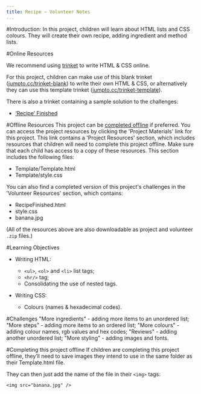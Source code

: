 ```yaml
---
title: Recipe — Volunteer Notes
...
```


#Introduction:
In this project, children will learn about HTML lists and CSS colours. They will create their own recipe, adding ingredient and method lists.

#Online Resources

We recommend using [trinket](https://trinket.io/) to write HTML & CSS online.

For this project, children can make use of this blank trinket ([jumpto.cc/trinket-blank](http:/jumpto.cc/trinket-blank)) to write their own HTML & CSS, or alternatively they can use this template trinket ([jumpto.cc/trinket-template](http://jumpto.cc/trinket-template)).

There is also a trinket containing a sample solution to the challenges:

+ [‘Recipe’ Finished](https://trinket.io/html/c0fd9b40cd)


#Offline Resources
This project can be [completed offline](https://www.codeclubprojects.org/en-GB/resources/webdev-working-offline/) if preferred. You can access the project resources by clicking the 'Project Materials' link for this project. This link contains a 'Project Resources' section, which includes resources that children will need to complete this project offline. Make sure that each child has access to a copy of these resources. This section includes the following files:

+ Template/Template.html
+ Template/style.css

You can also find a completed version of this project's challenges in the 'Volunteer Resources' section, which contains:

+ RecipeFinished.html
+ style.css
+ banana.jpg

(All of the resources above are also downloadable as project and volunteer `.zip` files.)

#Learning Objectives
+ Writing HTML:
	+ `<ul>`, `<ol>` and `<li>` list tags;
	+ `<hr/>` tag;
	+ Consolidating the use of nested tags.

+ Writing CSS:
	+ Colours (names & hexadecimal codes).

#Challenges
"More ingredients" - adding more items to an unordered list;
"More steps" - adding more items to an ordered list;
"More colours" - adding colour names, rgb values and hex codes;
"Reviews" - adding another unordered list;
"More styling" - adding images and fonts.

#Completing this project offline
If children are completing this project offline, they’ll need to save images they intend to use in the same folder as their Template.html file.

They can then just add the name of the file in their `<img>` tags:

```
<img src="banana.jpg" />
```
